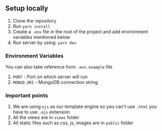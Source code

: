 ## Setup locally

1. Clone the repository
1. Run `yarn install`
1. Create a `.env` file in the root of the project and add environment variables mentioned below
1. Run server by using: `yarn dev`

### Environment Variables

You can also take reference from `.env.example` file

1. `PORT` - Port on which server will run
1. `MONGO_URI` - MongoDB connection string

### Important points

1. We are using `ejs` as our template engine so you can't use `.html` you have to use `.ejs` extension
1. All the views are in `views` folder
1. All static files such as css, js, images are in `public` folder

